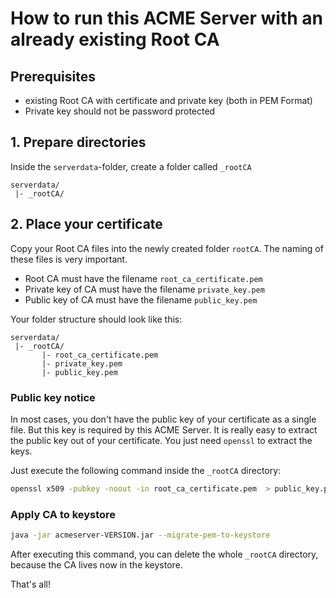 # How to run this ACME Server with an already existing Root CA

## Prerequisites
- existing Root CA with certificate and private key (both in PEM Format)
- Private key should not be password protected

## 1. Prepare directories
Inside the `serverdata`-folder, create a folder called `_rootCA`

```
serverdata/
 |- _rootCA/
```

## 2. Place your certificate
Copy your Root CA files into the newly created folder `rootCA`. The naming of these files is very important.

- Root CA must have the filename `root_ca_certificate.pem`
- Private key of CA must have the filename `private_key.pem`
- Public key of CA must have the filename `public_key.pem`

Your folder structure should look like this:

```
serverdata/
 |- _rootCA/
       |- root_ca_certificate.pem
       |- private_key.pem
       |- public_key.pem
```


### Public key notice
In most cases, you don't have the public key of your certificate as a single file. But this key is required by this ACME Server.
It is really easy to extract the public key out of your certificate. You just need `openssl` to extract the keys.

Just execute the following command inside the `_rootCA` directory:
```bash
openssl x509 -pubkey -noout -in root_ca_certificate.pem  > public_key.pem
```

### Apply CA to keystore

```bash
java -jar acmeserver-VERSION.jar --migrate-pem-to-keystore
```
After executing this command, you can delete the whole `_rootCA` directory, because the CA lives now in the keystore.


That's all!